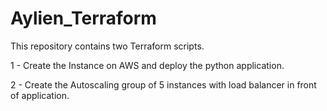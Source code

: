 # Aylien_Terraform

This repository contains two Terraform scripts.

1 - Create the Instance on AWS and deploy the python application.

2 - Create the Autoscaling group of 5 instances with load balancer in front of application.
